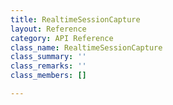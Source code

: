 ```yaml
---
title: RealtimeSessionCapture
layout: Reference
category: API Reference
class_name: RealtimeSessionCapture
class_summary: ''
class_remarks: ''
class_members: []

---
```

